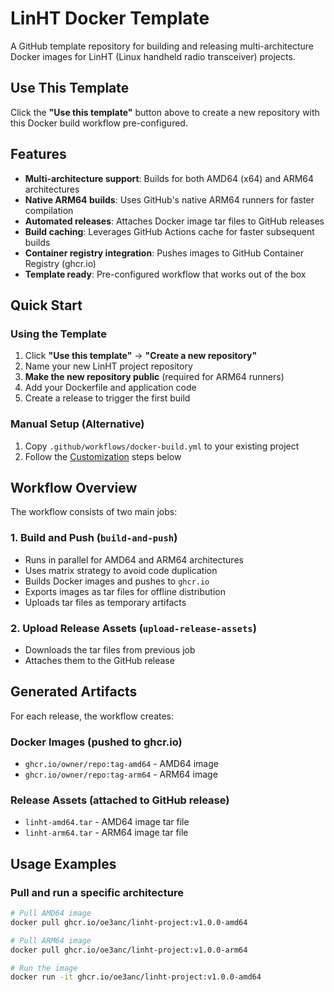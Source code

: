# LinHT Docker Template

A GitHub template repository for building and releasing multi-architecture Docker images for LinHT (Linux handheld radio transceiver) projects.

## Use This Template

Click the **"Use this template"** button above to create a new repository with this Docker build workflow pre-configured.

## Features

- **Multi-architecture support**: Builds for both AMD64 (x64) and ARM64 architectures
- **Native ARM64 builds**: Uses GitHub's native ARM64 runners for faster compilation
- **Automated releases**: Attaches Docker image tar files to GitHub releases
- **Build caching**: Leverages GitHub Actions cache for faster subsequent builds
- **Container registry integration**: Pushes images to GitHub Container Registry (ghcr.io)
- **Template ready**: Pre-configured workflow that works out of the box

## Quick Start

### Using the Template
1. Click **"Use this template"** → **"Create a new repository"**
2. Name your new LinHT project repository
3. **Make the new repository public** (required for ARM64 runners)
4. Add your Dockerfile and application code
5. Create a release to trigger the first build

### Manual Setup (Alternative)
1. Copy `.github/workflows/docker-build.yml` to your existing project
2. Follow the [Customization](#customization) steps below

## Workflow Overview

The workflow consists of two main jobs:

### 1. Build and Push (`build-and-push`)
- Runs in parallel for AMD64 and ARM64 architectures
- Uses matrix strategy to avoid code duplication
- Builds Docker images and pushes to `ghcr.io`
- Exports images as tar files for offline distribution
- Uploads tar files as temporary artifacts

### 2. Upload Release Assets (`upload-release-assets`)
- Downloads the tar files from previous job
- Attaches them to the GitHub release

## Generated Artifacts

For each release, the workflow creates:

### Docker Images (pushed to ghcr.io)
- `ghcr.io/owner/repo:tag-amd64` - AMD64 image
- `ghcr.io/owner/repo:tag-arm64` - ARM64 image

### Release Assets (attached to GitHub release)
- `linht-amd64.tar` - AMD64 image tar file
- `linht-arm64.tar` - ARM64 image tar file

## Usage Examples

### Pull and run a specific architecture
```bash
# Pull AMD64 image
docker pull ghcr.io/oe3anc/linht-project:v1.0.0-amd64

# Pull ARM64 image  
docker pull ghcr.io/oe3anc/linht-project:v1.0.0-arm64

# Run the image
docker run -it ghcr.io/oe3anc/linht-project:v1.0.0-amd64
